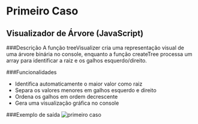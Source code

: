 # Primeiro Caso

## Visualizador de Árvore (JavaScript)

###Descrição
A função treeVisualizer cria uma representação visual de uma árvore binária no console, enquanto a função createTree processa um array para identificar a raiz e os galhos esquerdo/direito.

###Funcionalidades
- Identifica automaticamente o maior valor como raiz
- Separa os valores menores em galhos esquerdo e direito
- Ordena os galhos em ordem decrescente
- Gera uma visualização gráfica no console

###Exemplo de saída
![primeiro caso]("1.png")
